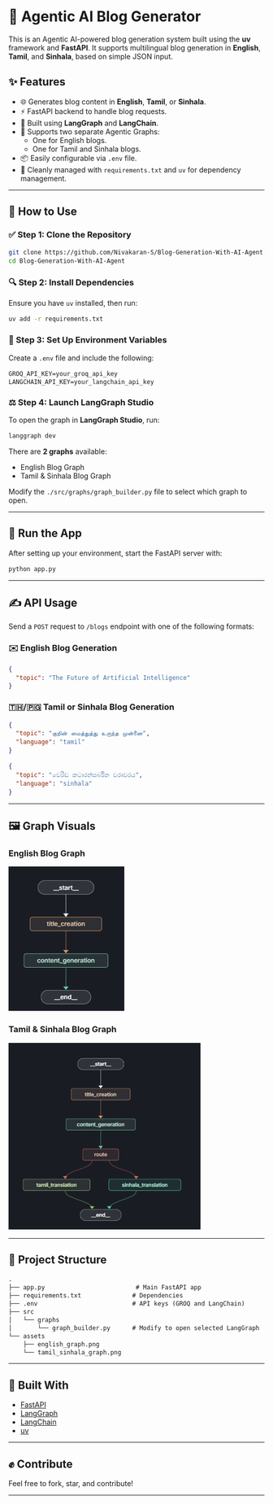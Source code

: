 # 🤖 Agentic AI Blog Generator

This is an Agentic AI-powered blog generation system built using the **uv** framework and **FastAPI**. It supports multilingual blog generation in **English**, **Tamil**, and **Sinhala**, based on simple JSON input.

## ✨ Features

* 🌐 Generates blog content in **English**, **Tamil**, or **Sinhala**.
* ⚡ FastAPI backend to handle blog requests.
* 🔧 Built using **LangGraph** and **LangChain**.
* 📝 Supports two separate Agentic Graphs:
  * One for English blogs.
  * One for Tamil and Sinhala blogs.
* 📦 Easily configurable via `.env` file.
* 📃 Cleanly managed with `requirements.txt` and `uv` for dependency management.

---

## 🔧 How to Use

### ✅ Step 1: Clone the Repository

```bash
git clone https://github.com/Nivakaran-S/Blog-Generation-With-AI-Agent.git
cd Blog-Generation-With-AI-Agent
```

### 🔍 Step 2: Install Dependencies

Ensure you have `uv` installed, then run:

```bash
uv add -r requirements.txt
```

### 🔐 Step 3: Set Up Environment Variables

Create a `.env` file and include the following:

```dotenv
GROQ_API_KEY=your_groq_api_key
LANGCHAIN_API_KEY=your_langchain_api_key
```

### ⚖️ Step 4: Launch LangGraph Studio

To open the graph in **LangGraph Studio**, run:

```bash
langgraph dev
```

There are **2 graphs** available:

* English Blog Graph
* Tamil & Sinhala Blog Graph

Modify the `./src/graphs/graph_builder.py` file to select which graph to open.

---

## 🚀 Run the App

After setting up your environment, start the FastAPI server with:

```bash
python app.py
```

---

## ✍️ API Usage

Send a `POST` request to `/blogs` endpoint with one of the following formats:

### ✉️ English Blog Generation

```json
{
  "topic": "The Future of Artificial Intelligence"
}
```

### 🇹🇭/🇵🇬 Tamil or Sinhala Blog Generation

```json
{
  "topic": "குறின் மைத்துத்து உருந்த முன்னை",
  "language": "tamil"
}
```

```json
{
  "topic": "වෙරිඩ කටාරන්සර්බින වරාවරය",
  "language": "sinhala"
}
```

---

## 🖼️ Graph Visuals

### English Blog Graph

![English Graph](./assets/english_graph.png)

### Tamil & Sinhala Blog Graph

![Tamil Sinhala Graph](./assets/tamil_sinhala_graph.png)

---

## 🚜 Project Structure

```
.
├── app.py                         # Main FastAPI app
├── requirements.txt              # Dependencies
├── .env                          # API keys (GROQ and LangChain)
├── src
│   └── graphs
│       └── graph_builder.py      # Modify to open selected LangGraph
└── assets
    ├── english_graph.png
    └── tamil_sinhala_graph.png
```

---

## 📅 Built With

* [FastAPI](https://fastapi.tiangolo.com/)
* [LangGraph](https://www.langchain.com/langgraph)
* [LangChain](https://www.langchain.com/)
* [uv](https://github.com/astral-sh/uv)

---

## ✊ Contribute

Feel free to fork, star, and contribute!

---

